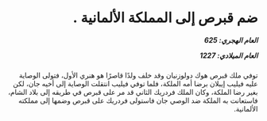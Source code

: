 <h1 dir="rtl">ضم قبرص إلى المملكة الألمانية .</h1>

<h5 dir="rtl">العام الهجري:  625

العام الميلادي: 1227

</h5>

<p dir="rtl">توفي ملك قبرص هوك دولوزنيان وقد خلف ولدًا قاصرًا هو هنري الأول، فتولى الوصاية عليه فيليب إيبلان برضا أمه الملكة، فلما توفي فيليب انتقلت الوصاية إلى أخيه جان، لكن بغير رضا الملكة، وكان الملك فردريك الثاني قد مر على قبرص في طريقه إلى بلاد الشام، فاستعانت به الملكة ضد الوصي جان فاستولى فردريك على قبرص وضمها إلى مملكته الألمانية.</p></br>
